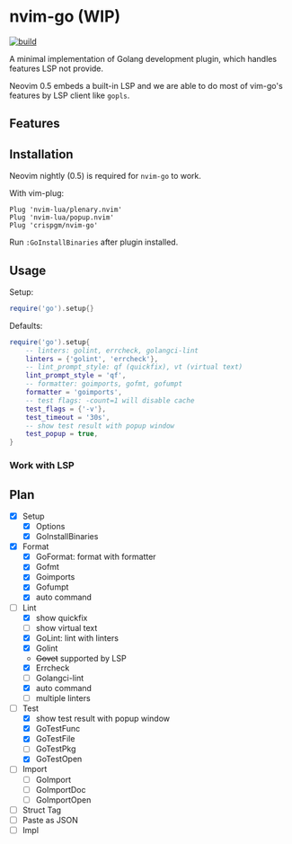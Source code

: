 # nvim-go (WIP)

[![build](https://github.com/crispgm/nvim-go/actions/workflows/ci.yml/badge.svg)](https://github.com/crispgm/nvim-go/actions/workflows/ci.yml)

A minimal implementation of Golang development plugin, which handles features LSP not provide.

Neovim 0.5 embeds a built-in LSP and we are able to do most of vim-go's features by LSP client like `gopls`.

## Features

## Installation

Neovim nightly (0.5) is required for `nvim-go` to work.

With vim-plug:
```viml
Plug 'nvim-lua/plenary.nvim'
Plug 'nvim-lua/popup.nvim'
Plug 'crispgm/nvim-go'
```

Run `:GoInstallBinaries` after plugin installed.

## Usage

Setup:
```lua
require('go').setup{}
```

Defaults:
```lua
require('go').setup{
    -- linters: golint, errcheck, golangci-lint
    linters = {'golint', 'errcheck'},
    -- lint_prompt_style: qf (quickfix), vt (virtual text)
    lint_prompt_style = 'qf',
    -- formatter: goimports, gofmt, gofumpt
    formatter = 'goimports',
    -- test flags: -count=1 will disable cache
    test_flags = {'-v'},
    test_timeout = '30s',
    -- show test result with popup window
    test_popup = true,
}
```

### Work with LSP

## Plan

- [x] Setup
  - [x] Options
  - [x] GoInstallBinaries
- [x] Format
  - [x] GoFormat: format with formatter
  - [x] Gofmt
  - [x] Goimports
  - [x] Gofumpt
  - [x] auto command
- [ ] Lint
  - [x] show quickfix
  - [ ] show virtual text
  - [x] GoLint: lint with linters
  - [x] Golint
  - ~~Govet~~ supported by LSP
  - [x] Errcheck
  - [ ] Golangci-lint
  - [x] auto command
  - [ ] multiple linters
- [ ] Test
  - [x] show test result with popup window
  - [x] GoTestFunc
  - [x] GoTestFile
  - [ ] GoTestPkg
  - [x] GoTestOpen
- [ ] Import
  - [ ] GoImport
  - [ ] GoImportDoc
  - [ ] GoImportOpen
- [ ] Struct Tag
- [ ] Paste as JSON
- [ ] Impl
